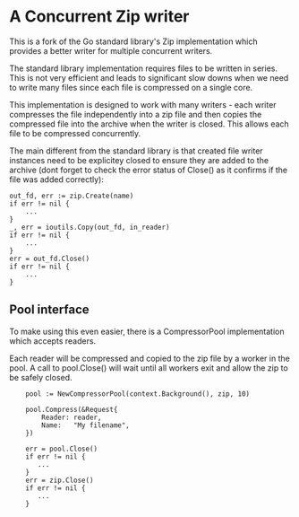 # A Concurrent Zip writer

This is a fork of the Go standard library's Zip implementation which
provides a better writer for multiple concurrent writers.

The standard library implementation requires files to be written in
series. This is not very efficient and leads to significant slow downs
when we need to write many files since each file is compressed on a
single core.

This implementation is designed to work with many writers - each
writer compresses the file independently into a zip file and then
copies the compressed file into the archive when the writer is
closed. This allows each file to be compressed concurrently.

The main different from the standard library is that created file
writer instances need to be explicitey closed to ensure they are added
to the archive (dont forget to check the error status of Close() as it
confirms if the file was added correctly):

```golang
out_fd, err := zip.Create(name)
if err != nil {
    ...
}
_, err = ioutils.Copy(out_fd, in_reader)
if err != nil {
    ...
}
err = out_fd.Close()
if err != nil {
    ...
}
```


## Pool interface

To make using this even easier, there is a CompressorPool
implementation which accepts readers.

Each reader will be compressed and copied to the zip file by a worker
in the pool. A call to pool.Close() will wait until all workers exit
and allow the zip to be safely closed.

```golang
    pool := NewCompressorPool(context.Background(), zip, 10)

    pool.Compress(&Request{
        Reader: reader,
        Name:   "My filename",
    })

    err = pool.Close()
    if err != nil {
       ...
    }
    err = zip.Close()
    if err != nil {
       ...
    }
```

